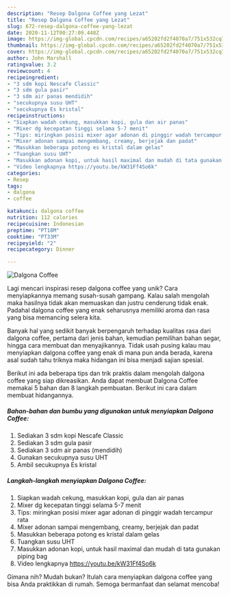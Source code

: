 ```yaml
---
description: "Resep Dalgona Coffee yang Lezat"
title: "Resep Dalgona Coffee yang Lezat"
slug: 672-resep-dalgona-coffee-yang-lezat
date: 2020-11-12T00:27:09.448Z
image: https://img-global.cpcdn.com/recipes/a65202fd2f4070a7/751x532cq70/dalgona-coffee-foto-resep-utama.jpg
thumbnail: https://img-global.cpcdn.com/recipes/a65202fd2f4070a7/751x532cq70/dalgona-coffee-foto-resep-utama.jpg
cover: https://img-global.cpcdn.com/recipes/a65202fd2f4070a7/751x532cq70/dalgona-coffee-foto-resep-utama.jpg
author: John Marshall
ratingvalue: 3.2
reviewcount: 4
recipeingredient:
- "3 sdm kopi Nescafe Classic"
- "3 sdm gula pasir"
- "3 sdm air panas mendidih"
- "secukupnya susu UHT"
- "secukupnya Es kristal"
recipeinstructions:
- "Siapkan wadah cekung, masukkan kopi, gula dan air panas"
- "Mixer dg kecepatan tinggi selama 5-7 menit"
- "Tips: miringkan posisi mixer agar adonan di pinggir wadah tercampur rata"
- "Mixer adonan sampai mengembang, creamy, berjejak dan padat"
- "Masukkan beberapa potong es kristal dalam gelas"
- "Tuangkan susu UHT"
- "Masukkan adonan kopi, untuk hasil maximal dan mudah di tata gunakan piping bag"
- "Video lengkapnya https://youtu.be/kW31Ff4So6k"
categories:
- Resep
tags:
- dalgona
- coffee

katakunci: dalgona coffee 
nutrition: 112 calories
recipecuisine: Indonesian
preptime: "PT18M"
cooktime: "PT33M"
recipeyield: "2"
recipecategory: Dinner

---
```



![Dalgona Coffee](https://img-global.cpcdn.com/recipes/a65202fd2f4070a7/751x532cq70/dalgona-coffee-foto-resep-utama.jpg)

Lagi mencari inspirasi resep dalgona coffee yang unik? Cara menyiapkannya memang susah-susah gampang. Kalau salah mengolah maka hasilnya tidak akan memuaskan dan justru cenderung tidak enak. Padahal dalgona coffee yang enak seharusnya memiliki aroma dan rasa yang bisa memancing selera kita.

Banyak hal yang sedikit banyak berpengaruh terhadap kualitas rasa dari dalgona coffee, pertama dari jenis bahan, kemudian pemilihan bahan segar, hingga cara membuat dan menyajikannya. Tidak usah pusing kalau mau menyiapkan dalgona coffee yang enak di mana pun anda berada, karena asal sudah tahu triknya maka hidangan ini bisa menjadi sajian spesial.




Berikut ini ada beberapa tips dan trik praktis dalam mengolah dalgona coffee yang siap dikreasikan. Anda dapat membuat Dalgona Coffee memakai 5 bahan dan 8 langkah pembuatan. Berikut ini cara dalam membuat hidangannya.

<!--inarticleads1-->

##### Bahan-bahan dan bumbu yang digunakan untuk menyiapkan Dalgona Coffee:

1. Sediakan 3 sdm kopi Nescafe Classic
1. Sediakan 3 sdm gula pasir
1. Sediakan 3 sdm air panas (mendidih)
1. Gunakan secukupnya susu UHT
1. Ambil secukupnya Es kristal




<!--inarticleads2-->

##### Langkah-langkah menyiapkan Dalgona Coffee:

1. Siapkan wadah cekung, masukkan kopi, gula dan air panas
1. Mixer dg kecepatan tinggi selama 5-7 menit
1. Tips: miringkan posisi mixer agar adonan di pinggir wadah tercampur rata
1. Mixer adonan sampai mengembang, creamy, berjejak dan padat
1. Masukkan beberapa potong es kristal dalam gelas
1. Tuangkan susu UHT
1. Masukkan adonan kopi, untuk hasil maximal dan mudah di tata gunakan piping bag
1. Video lengkapnya https://youtu.be/kW31Ff4So6k




Gimana nih? Mudah bukan? Itulah cara menyiapkan dalgona coffee yang bisa Anda praktikkan di rumah. Semoga bermanfaat dan selamat mencoba!
